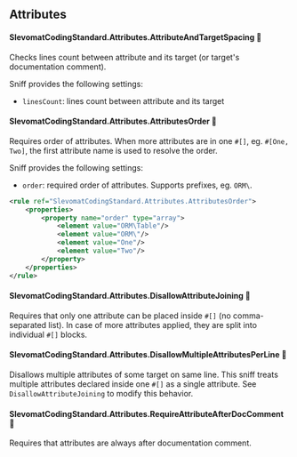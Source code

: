 ## Attributes

#### SlevomatCodingStandard.Attributes.AttributeAndTargetSpacing 🔧

Checks lines count between attribute and its target (or target's documentation comment).

Sniff provides the following settings:

* `linesCount`: lines count between attribute and its target

#### SlevomatCodingStandard.Attributes.AttributesOrder 🔧

Requires order of attributes. When more attributes are in one `#[]`, eg. `#[One, Two]`, the first attribute name is used to resolve the order.

Sniff provides the following settings:

* `order`: required order of attributes. Supports prefixes, eg. `ORM\`.

```xml
<rule ref="SlevomatCodingStandard.Attributes.AttributesOrder">
	<properties>
		<property name="order" type="array">
			<element value="ORM\Table"/>
			<element value="ORM\"/>
			<element value="One"/>
			<element value="Two"/>
		</property>
	</properties>
</rule>
```

#### SlevomatCodingStandard.Attributes.DisallowAttributeJoining 🔧

Requires that only one attribute can be placed inside `#[]` (no comma-separated list). In case of more attributes applied, they are split into individual `#[]` blocks.

#### SlevomatCodingStandard.Attributes.DisallowMultipleAttributesPerLine 🔧

Disallows multiple attributes of some target on same line.
This sniff treats multiple attributes declared inside one `#[]` as a single attribute. See `DisallowAttributeJoining` to modify this behavior.

#### SlevomatCodingStandard.Attributes.RequireAttributeAfterDocComment 🔧

Requires that attributes are always after documentation comment.

